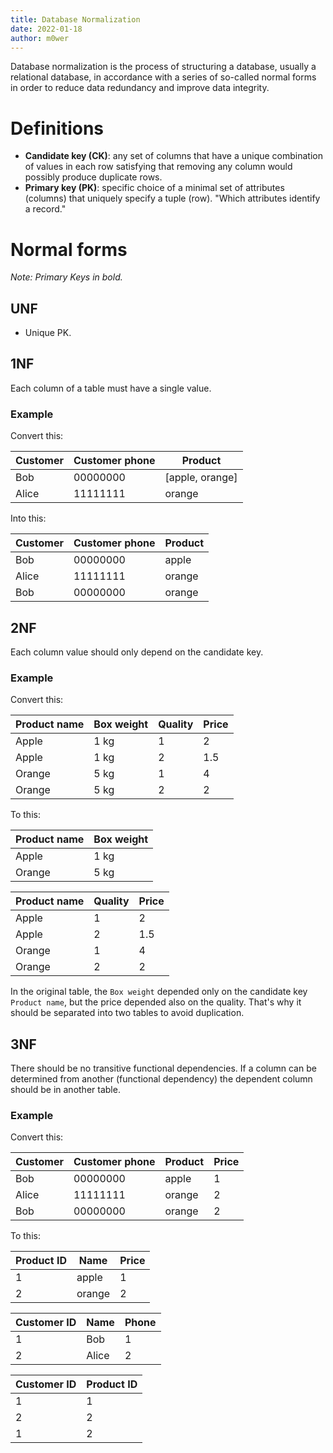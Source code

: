 ```yaml
---
title: Database Normalization
date: 2022-01-18
author: m0wer
---
```


Database normalization is the process of structuring a database, usually a
relational database, in accordance with a series of so-called normal forms in
order to reduce data redundancy and improve data integrity.

# Definitions

* **Candidate key (CK)**: any set of columns that have a unique combination of
  values in each row satisfying that removing any column would possibly
  produce duplicate rows.
* **Primary key (PK)**: specific choice of a minimal set of attributes
  (columns) that uniquely specify a tuple (row). "Which attributes identify a
  record."

# Normal forms

*Note: Primary Keys in bold.*

## UNF

* Unique PK.

## 1NF

Each column of a table must have a single value.

### Example

Convert this:

| Customer | Customer phone | Product           |
|----------|----------------|-------------------|
| Bob      | 00000000       | [apple, orange]   |
| Alice    | 11111111       | orange            |

Into this:

| Customer | Customer phone | Product |
|----------|----------------|---------|
| Bob      | 00000000       | apple   |
| Alice    | 11111111       | orange  |
| Bob      | 00000000       | orange  |

## 2NF

Each column value should only depend on the candidate key.

### Example

Convert this:

| **Product name** | Box weight | Quality | Price |
|------------------|------------|---------|-------|
| Apple            | 1 kg       | 1       | 2     |
| Apple            | 1 kg       | 2       | 1.5   |
| Orange           | 5 kg       | 1       | 4     |
| Orange           | 5 kg       | 2       | 2     |

To this:

| **Product name** | Box weight |
|------------------|------------|
| Apple            | 1 kg       |
| Orange           | 5 kg       |

| **Product name** | **Quality** | Price |
|------------------|-------------|-------|
| Apple            | 1           | 2     |
| Apple            | 2           | 1.5   |
| Orange           | 1           | 4     |
| Orange           | 2           | 2     |

In the original table, the `Box weight` depended only on the candidate key
`Product name`, but the price depended also on the quality. That's why it
should be separated into two tables to avoid duplication.

## 3NF

There should be no transitive functional dependencies. If a column can be
determined from another (functional dependency) the dependent column should
be in another table.

### Example

Convert this:

| Customer | Customer phone | Product | Price |
|----------|----------------|---------|-------|
| Bob      | 00000000       | apple   | 1     |
| Alice    | 11111111       | orange  | 2     |
| Bob      | 00000000       | orange  | 2     |

To this:

| **Product ID** | Name   | Price |
|----------------|--------|-------|
| 1              | apple  | 1     |
| 2              | orange | 2     |

| **Customer ID** | Name   | Phone |
|-----------------|--------|-------|
| 1               | Bob    | 1     |
| 2               | Alice  | 2     |

| **Customer ID** | **Product ID** |
|-----------------|----------------|
| 1               | 1              |
| 2               | 2              |
| 1               | 2              |
